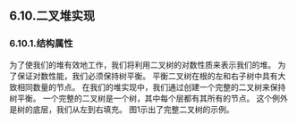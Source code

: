 ## 6.10.二叉堆实现

### 6.10.1.结构属性

为了使我们的堆有效地工作，我们将利用二叉树的对数性质来表示我们的堆。 为了保证对数性能，我们必须保持树平衡。 平衡二叉树在根的左和右子树中具有大致相同数量的节点。 在我们的堆实现中，我们通过创建一个完整的二叉树来保持树平衡。 一个完整的二叉树是一个树，其中每个层都有其所有的节点。 这个例外是树的底层，我们从左到右填充。 图1示出了完整二叉树的示例。

